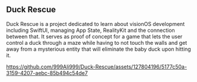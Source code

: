 ## Duck Rescue
Duck Rescue is a project dedicated to learn about visionOS development including SwiftUI, managing App State, RealityKit and the connection between that. It serves as proof of concept for a game that lets the user control a duck through a maze while having to not touch the walls and get away from a mysterious entity that will eliminate the baby duck upon hitting it.

https://github.com/999Ali999/Duck-Rescue/assets/127804196/5177c50a-3159-4207-aebc-85b494c54de7

